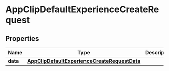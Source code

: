 

# AppClipDefaultExperienceCreateRequest


## Properties

| Name | Type | Description | Notes |
|------------ | ------------- | ------------- | -------------|
|**data** | [**AppClipDefaultExperienceCreateRequestData**](AppClipDefaultExperienceCreateRequestData.md) |  |  |



